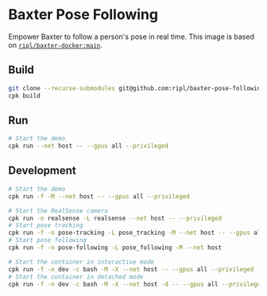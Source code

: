 # Baxter Pose Following

Empower Baxter to follow a person's pose in real time. This image is based on [`ripl/baxter-docker:main`](https://github.com/ripl/baxter-docker).

## Build

```bash
git clone --recurse-submodules git@github.com:ripl/baxter-pose-following.git && cd baxter-pose-following/
cpk build
```

## Run

```bash
# Start the demo
cpk run --net host -- --gpus all --privileged
```

## Development

```bash
# Start the demo
cpk run -f -M --net host -- --gpus all --privileged
```

```bash
# Start the RealSense camera
cpk run -n realsense -L realsense --net host -- --privileged
# Start pose tracking
cpk run -f -n pose-tracking -L pose_tracking -M --net host -- --gpus all
# Start pose following
cpk run -f -n pose-following -L pose_following -M --net host
```

```bash
# Start the container in interactive mode
cpk run -f -n dev -c bash -M -X --net host -- --gpus all --privileged
# Start the container in detached mode
cpk run -f -n dev -c bash -M -X --net host -d -- --gpus all --privileged
```
